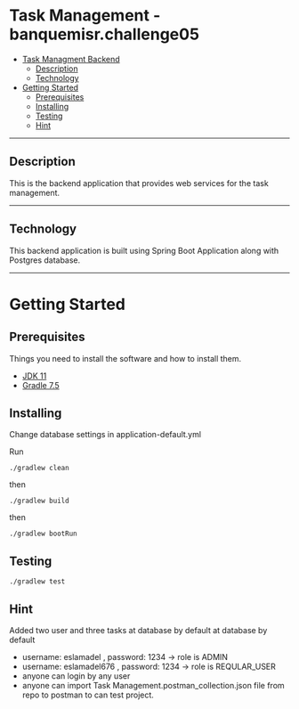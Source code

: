# Task Management - banquemisr.challenge05

- [Task Managment Backend](#project-title)
  - [Description](#description)
  <!-- - [Team](#team) -->
  - [Technology](#technology)
- [Getting Started](#getting-started)
  - [Prerequisites](#prerequisites)
  - [Installing](#installing)
  - [Testing](#test)
  - [Hint](#hint)



---

## Description

This is the backend application that provides web services for the task management.

---

## Technology

This backend application is built using Spring Boot Application along with Postgres database.

---

# Getting Started

## Prerequisites

Things you need to install the software and how to install them.

- [JDK 11](https://www.oracle.com/java/technologies/downloads/#java11)
- [Gradle 7.5](https://gradle.org/install/)

## Installing

Change database settings in application-default.yml

Run

```
./gradlew clean
```

then

```
./gradlew build
```

then

```
./gradlew bootRun

`````
## Testing
````
./gradlew test

````
## Hint
Added two user and  three tasks at database by default 
 at database by default 
- username: eslamadel , password: 1234 -> role is ADMIN
- username: eslamadel676 , password: 1234 -> role is REQULAR_USER
- anyone can login by any user
- anyone can import Task Management.postman_collection.json file from repo to postman to can test project.

  


